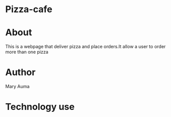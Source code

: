 # Pizza-cafe
# About
This is a webpage that deliver pizza and place orders.It allow a user to order more than one pizza
# Author
Mary Auma
# Technology use 
